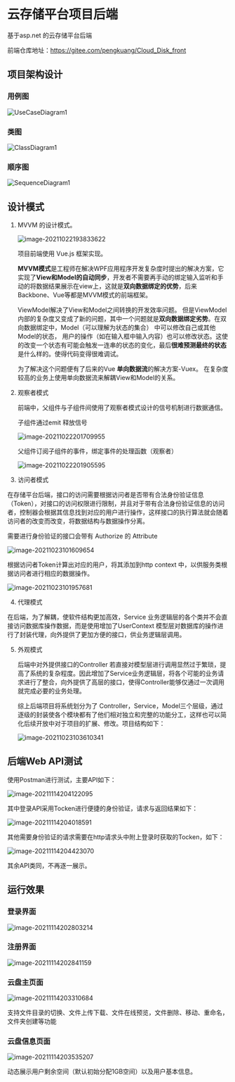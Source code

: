 # 云存储平台项目后端

基于asp.net 的云存储平台后端

前端仓库地址：https://gitee.com/pengkuang/Cloud_Disk_front

## 项目架构设计

### 用例图

![UseCaseDiagram1](README.assets/UseCaseDiagram1.png)

### 类图

![ClassDiagram1](README.assets/ClassDiagram1.png)

### 顺序图

![SequenceDiagram1](README.assets/SequenceDiagram1.png)

## 设计模式

1. MVVM 的设计模式。

   ![image-20211022193833622](README.assets/image-20211022193833622.png)

   项目前端使用 Vue.js 框架实现。

   **MVVM模式**是工程师在解决WPF应用程序开发复杂度时提出的解决方案，它实现了**View和Model的自动同步**，开发者不需要再手动的绑定输入监听和手动的将数据结果展示在view上，这就是**双向数据绑定的优势**，后来Backbone、Vue等都是MVVM模式的前端框架。

   ViewModel解决了View和Model之间转换的开发效率问题。 但是ViewModel内部的复杂度又变成了新的问题，其中一个问题就是**双向数据绑定劣势**。在双向数据绑定中，Model（可以理解为状态的集合） 中可以修改自己或其他Model的状态， 用户的操作（如在输入框中输入内容）也可以修改状态。这使的改变一个状态有可能会触发一连串的状态的变化，最后**很难预测最终的状态**是什么样的。使得代码变得很难调试。

   为了解决这个问题便有了后来的Vue **单向数据流**的解决方案-Vuex。 在复杂度较高的业务上使用单向数据流来解耦View和Model的关系。

2. 观察者模式

   前端中，父组件与子组件间使用了观察者模式设计的信号机制进行数据通信。

   子组件通过emit 释放信号

   ![image-20211022201709955](README.assets/image-20211022201709955.png)

   父组件订阅子组件的事件，绑定事件的处理函数（观察者）

   ![image-20211022201905595](README.assets/image-20211022201905595.png)

   

3.  访问者模式

   在存储平台后端，接口的访问需要根据访问者是否带有合法身份验证信息（Token），对接口的访问权限进行限制，并且对于带有合法身份验证信息的访问者，控制器会根据其信息找到对应的用户进行操作，这样接口的执行算法就会随着访问者的改变而改变，将数据结构与数据操作分离。

   需要进行身份验证的接口会带有 Authorize 的 Attribute

   ![image-20211023101609654](README.assets/image-20211023101609654.png)

   根据访问者Token计算出对应的用户，将其添加到http context 中，以供服务类根据访问者进行相应的数据操作。

   ![image-20211023101957681](README.assets/image-20211023101957681.png)

   

4.  代理模式

   在后端，为了解耦，使软件结构更加高效，Service 业务逻辑层的各个类并不会直接访问数据库操作数据，而是使用增加了UserContext 模型层对数据库的操作进行了封装代理，向外提供了更加方便的接口，供业务逻辑层调用。

5. 外观模式

   后端中对外提供接口的Controller 若直接对模型层进行调用显然过于繁琐，提高了系统的复杂程度。因此增加了Service业务逻辑层，将各个可能的业务请求进行了整合，向外提供了高层的接口，使得Controller能够仅通过一次调用就完成必要的业务处理。

   综上后端项目将系统划分为了 Controller，Service，Model三个层级，通过逐级的封装使各个模块都有了他们相对独立和完整的功能分工，这样也可以简化后续开放中对于项目的扩展、修改。项目结构如下：

   ![image-20211023103610341](README.assets/image-20211023103610341.png)

## 后端Web API测试

使用Postman进行测试，主要API如下：

![image-20211114204122095](README.assets/image-20211114204122095.png)

其中登录API采用Tocken进行便捷的身份验证，请求与返回结果如下：

![image-20211114204018591](README.assets/image-20211114204018591.png)

其他需要身份验证的请求需要在http请求头中附上登录时获取的Tocken，如下：

![image-20211114204423070](README.assets/image-20211114204423070.png)

其余API类同，不再逐一展示。

## 运行效果

### 登录界面

![image-20211114202803214](README.assets/image-20211114202803214.png)

### 注册界面

![image-20211114202841159](README.assets/image-20211114202841159.png)

### 云盘主页面

![image-20211114203310684](README.assets/image-20211114203310684.png)

支持文件目录的切换、文件上传下载、文件在线预览，文件删除、移动、重命名，文件夹创建等功能

### 云盘信息页面

![image-20211114203535207](README.assets/image-20211114203535207.png)

动态展示用户剩余空间（默认初始分配1GB空间）以及用户基本信息。